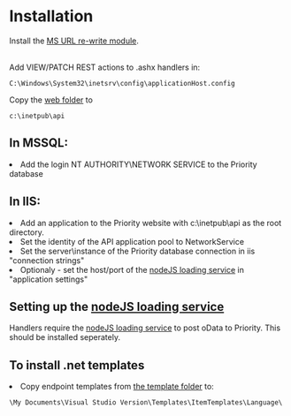 <h1>Installation</h1>
Install the <a href="https://www.iis.net/downloads/microsoft/url-rewrite">MS URL re-write module</a>.<br><br>

Add VIEW/PATCH REST actions to .ashx handlers in:

```C:\Windows\System32\inetsrv\config\applicationHost.config```

Copy the <a href="https://github.com/SimonBarnett/api/tree/master/web">web folder</a> to 

```c:\inetpub\api```

<h2>In MSSQL:</h2>
<li>Add the login NT AUTHORITY\NETWORK SERVICE to the Priority database

<h2>In IIS:</h2>
<li>Add an application to the Priority website with c:\inetpub\api as the root directory.
<li>Set the identity of the API application pool to NetworkService
<li>Set the server\instance of the Priority database connection in iis "connection strings"
<li>Optionaly - set the host/port of the <a href="https://github.com/SimonBarnett/apiLoad">nodeJS loading service</a> in "application settings"

<h2>Setting up the <a href="https://github.com/SimonBarnett/apiLoad">nodeJS loading service</a></h2>
Handlers require the <a href="https://github.com/SimonBarnett/apiLoad">nodeJS loading service</a> to post oData to Priority. This should be installed seperately.

<h2>To install .net templates</h2>
<li>Copy endpoint templates from <a href="https://localhost/api/templates">the template folder</a> to:

```\My Documents\Visual Studio Version\Templates\ItemTemplates\Language\```
